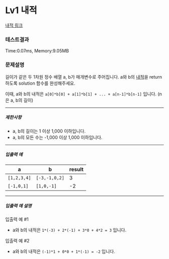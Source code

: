 # Lv1 내적
 [내적 링크]("https://school.programmers.co.kr/learn/courses/30/lessons/70128")

### 테스트결과
 Time:0.07ms, Memory:9.05MB

### 문제설명
<p>길이가 같은 두 1차원 정수 배열 a, b가 매개변수로 주어집니다. a와 b의 <a href="https://en.wikipedia.org/wiki/Dot_product" target="_blank" rel="noopener">내적</a>을 return 하도록 solution 함수를 완성해주세요.</p>

<p>이때, a와 b의 내적은 <code>a[0]*b[0] + a[1]*b[1] + ... + a[n-1]*b[n-1]</code> 입니다. (n은 a, b의 길이)</p>

<hr>

<h5>제한사항</h5>

<ul>
    <li>a, b의 길이는 1 이상 1,000 이하입니다.</li>
    <li>a, b의 모든 수는 -1,000 이상 1,000 이하입니다.</li>
</ul>

<hr>

<h5>입출력 예</h5>
<table class="table">
<thead><tr>
    <th>a</th>
    <th>b</th>
    <th>result</th>
</tr>
</thead>
<tbody><tr>
    <td><code>[1,2,3,4]</code></td>
    <td><code>[-3,-1,0,2]</code></td>
    <td>3</td>
</tr>
<tr>
    <td><code>[-1,0,1]</code></td>
    <td><code>[1,0,-1]</code></td>
    <td>-2</td>
</tr>
</tbody>
</table>
<hr>

<h5>입출력 예 설명</h5>

<p>입출력 예 #1</p>

<ul>
    <li>a와 b의 내적은 <code>1*(-3) + 2*(-1) + 3*0 + 4*2 = 3</code> 입니다.</li>
</ul>

<p>입출력 예 #2</p>

<ul>
    <li>a와 b의 내적은 <code>(-1)*1 + 0*0 + 1*(-1) = -2</code> 입니다.</li>
</ul>
